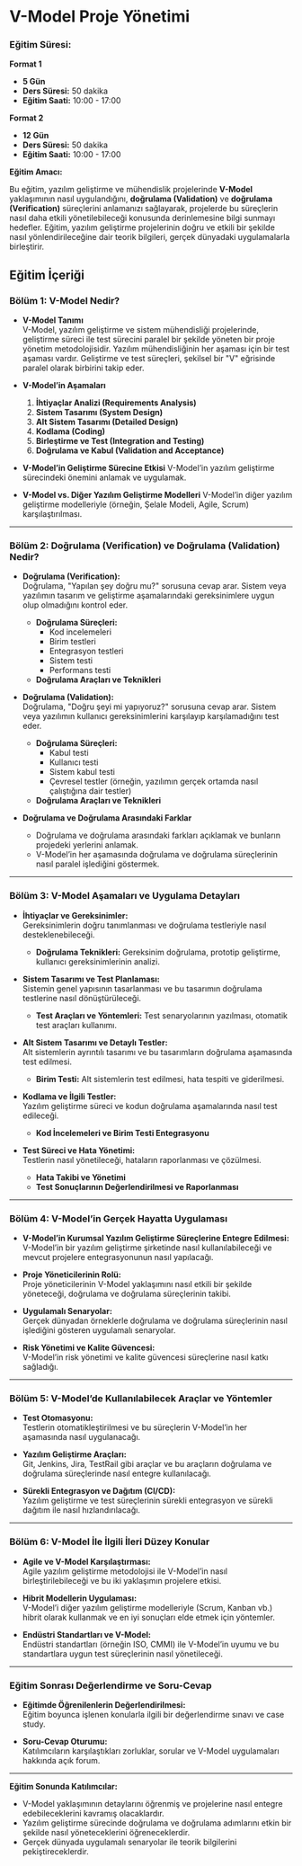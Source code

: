 # **V-Model Proje Yönetimi**

### Eğitim Süresi:

**Format 1**

- **5 Gün**
- **Ders Süresi:** 50 dakika
- **Eğitim Saati:** 10:00 - 17:00

**Format 2**

- **12 Gün**
- **Ders Süresi:** 50 dakika
- **Eğitim Saati:** 10:00 - 17:00

**Eğitim Amacı:**

Bu eğitim, yazılım geliştirme ve mühendislik projelerinde **V-Model** yaklaşımının nasıl uygulandığını, **doğrulama (Validation)** ve **doğrulama (Verification)** süreçlerini anlamanızı sağlayarak, projelerde bu süreçlerin nasıl daha etkili yönetilebileceği konusunda derinlemesine bilgi sunmayı hedefler. Eğitim, yazılım geliştirme projelerinin doğru ve etkili bir şekilde nasıl yönlendirileceğine dair teorik bilgileri, gerçek dünyadaki uygulamalarla birleştirir.

## Eğitim İçeriği

### **Bölüm 1: V-Model Nedir?**

- **V-Model Tanımı**  
  V-Model, yazılım geliştirme ve sistem mühendisliği projelerinde, geliştirme süreci ile test sürecini paralel bir şekilde yöneten bir proje yönetim metodolojisidir. Yazılım mühendisliğinin her aşaması için bir test aşaması vardır. Geliştirme ve test süreçleri, şekilsel bir "V" eğrisinde paralel olarak birbirini takip eder.
  
- **V-Model’in Aşamaları**  
  1. **İhtiyaçlar Analizi (Requirements Analysis)**
  2. **Sistem Tasarımı (System Design)**
  3. **Alt Sistem Tasarımı (Detailed Design)**
  4. **Kodlama (Coding)**
  5. **Birleştirme ve Test (Integration and Testing)**
  6. **Doğrulama ve Kabul (Validation and Acceptance)**

- **V-Model’in Geliştirme Sürecine Etkisi**
  V-Model’in yazılım geliştirme sürecindeki önemini anlamak ve uygulamak.
  
- **V-Model vs. Diğer Yazılım Geliştirme Modelleri**
  V-Model’in diğer yazılım geliştirme modelleriyle (örneğin, Şelale Modeli, Agile, Scrum) karşılaştırılması.

---

### **Bölüm 2: Doğrulama (Verification) ve Doğrulama (Validation) Nedir?**
- **Doğrulama (Verification):**  
  Doğrulama, "Yapılan şey doğru mu?" sorusuna cevap arar. Sistem veya yazılımın tasarım ve geliştirme aşamalarındaki gereksinimlere uygun olup olmadığını kontrol eder.
  
  - **Doğrulama Süreçleri:**  
    - Kod incelemeleri
    - Birim testleri
    - Entegrasyon testleri
    - Sistem testi
    - Performans testi
  - **Doğrulama Araçları ve Teknikleri**
  
- **Doğrulama (Validation):**  
  Doğrulama, "Doğru şeyi mi yapıyoruz?" sorusuna cevap arar. Sistem veya yazılımın kullanıcı gereksinimlerini karşılayıp karşılamadığını test eder.
  
  - **Doğrulama Süreçleri:**  
    - Kabul testi
    - Kullanıcı testi
    - Sistem kabul testi
    - Çevresel testler (örneğin, yazılımın gerçek ortamda nasıl çalıştığına dair testler)
  - **Doğrulama Araçları ve Teknikleri**
  
- **Doğrulama ve Doğrulama Arasındaki Farklar**
  - Doğrulama ve doğrulama arasındaki farkları açıklamak ve bunların projedeki yerlerini anlamak.
  - V-Model’in her aşamasında doğrulama ve doğrulama süreçlerinin nasıl paralel işlediğini göstermek.

---

### **Bölüm 3: V-Model Aşamaları ve Uygulama Detayları**
- **İhtiyaçlar ve Gereksinimler:**  
  Gereksinimlerin doğru tanımlanması ve doğrulama testleriyle nasıl desteklenebileceği.
  - **Doğrulama Teknikleri:** Gereksinim doğrulama, prototip geliştirme, kullanıcı gereksinimlerinin analizi.
  
- **Sistem Tasarımı ve Test Planlaması:**  
  Sistemin genel yapısının tasarlanması ve bu tasarımın doğrulama testlerine nasıl dönüştürüleceği.
  - **Test Araçları ve Yöntemleri:** Test senaryolarının yazılması, otomatik test araçları kullanımı.
  
- **Alt Sistem Tasarımı ve Detaylı Testler:**  
  Alt sistemlerin ayrıntılı tasarımı ve bu tasarımların doğrulama aşamasında test edilmesi.
  - **Birim Testi:** Alt sistemlerin test edilmesi, hata tespiti ve giderilmesi.
  
- **Kodlama ve İlgili Testler:**  
  Yazılım geliştirme süreci ve kodun doğrulama aşamalarında nasıl test edileceği.
  - **Kod İncelemeleri ve Birim Testi Entegrasyonu**
  
- **Test Süreci ve Hata Yönetimi:**  
  Testlerin nasıl yönetileceği, hataların raporlanması ve çözülmesi.
  - **Hata Takibi ve Yönetimi**  
  - **Test Sonuçlarının Değerlendirilmesi ve Raporlanması**

---

### **Bölüm 4: V-Model’in Gerçek Hayatta Uygulaması**
- **V-Model’in Kurumsal Yazılım Geliştirme Süreçlerine Entegre Edilmesi:**  
  V-Model’in bir yazılım geliştirme şirketinde nasıl kullanılabileceği ve mevcut projelere entegrasyonunun nasıl yapılacağı.
  
- **Proje Yöneticilerinin Rolü:**  
  Proje yöneticilerinin V-Model yaklaşımını nasıl etkili bir şekilde yöneteceği, doğrulama ve doğrulama süreçlerinin takibi.
  
- **Uygulamalı Senaryolar:**  
  Gerçek dünyadan örneklerle doğrulama ve doğrulama süreçlerinin nasıl işlediğini gösteren uygulamalı senaryolar.
  
- **Risk Yönetimi ve Kalite Güvencesi:**  
  V-Model’in risk yönetimi ve kalite güvencesi süreçlerine nasıl katkı sağladığı.

---

### **Bölüm 5: V-Model’de Kullanılabilecek Araçlar ve Yöntemler**
- **Test Otomasyonu:**  
  Testlerin otomatikleştirilmesi ve bu süreçlerin V-Model’in her aşamasında nasıl uygulanacağı.
  
- **Yazılım Geliştirme Araçları:**  
  Git, Jenkins, Jira, TestRail gibi araçlar ve bu araçların doğrulama ve doğrulama süreçlerinde nasıl entegre kullanılacağı.
  
- **Sürekli Entegrasyon ve Dağıtım (CI/CD):**  
  Yazılım geliştirme ve test süreçlerinin sürekli entegrasyon ve sürekli dağıtım ile nasıl hızlandırılacağı.

---

### **Bölüm 6: V-Model İle İlgili İleri Düzey Konular**
- **Agile ve V-Model Karşılaştırması:**  
  Agile yazılım geliştirme metodolojisi ile V-Model’in nasıl birleştirilebileceği ve bu iki yaklaşımın projelere etkisi.
  
- **Hibrit Modellerin Uygulaması:**  
  V-Model’i diğer yazılım geliştirme modelleriyle (Scrum, Kanban vb.) hibrit olarak kullanmak ve en iyi sonuçları elde etmek için yöntemler.
  
- **Endüstri Standartları ve V-Model:**  
  Endüstri standartları (örneğin ISO, CMMI) ile V-Model’in uyumu ve bu standartlara uygun test süreçlerinin nasıl yönetileceği.

---

### **Eğitim Sonrası Değerlendirme ve Soru-Cevap**
- **Eğitimde Öğrenilenlerin Değerlendirilmesi:**  
  Eğitim boyunca işlenen konularla ilgili bir değerlendirme sınavı ve case study.
  
- **Soru-Cevap Oturumu:**  
  Katılımcıların karşılaştıkları zorluklar, sorular ve V-Model uygulamaları hakkında açık forum.

---

**Eğitim Sonunda Katılımcılar:**
- V-Model yaklaşımının detaylarını öğrenmiş ve projelerine nasıl entegre edebileceklerini kavramış olacaklardır.
- Yazılım geliştirme sürecinde doğrulama ve doğrulama adımlarını etkin bir şekilde nasıl yöneteceklerini öğreneceklerdir.
- Gerçek dünyada uygulamalı senaryolar ile teorik bilgilerini pekiştireceklerdir.

